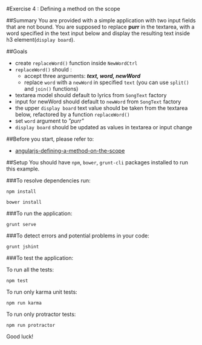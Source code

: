 #Exercise 4 : Defining a method on the scope

##Summary
You are provided with a simple application with two input fields that are not bound. You are supposed to replace **purr** 
in the textarea, with a word specified in the text input below and display the resulting text inside h3 element(`display board`).

##Goals

* create `replaceWord()` function inside `NewWordCtrl` 
* `replaceWord()` should :
    * accept three arguments: ***text, word, newWord*** 
    * replace `word` with a `newWord` in specified `text` (you can use `split()` and `join()` functions)
* textarea model should default to lyrics from `SongText` factory
* input for newWord should default to `newWord` from `SongText` factory 
* the upper `display board` text value should be taken from the textarea below, refactored by a function `replaceWord()` 
* set `word` argument to *"purr"*
* `display board` should be updated as values in textarea or input change

##Before you start, please refer to:
* [angularjs-defining-a-method-on-the-scope](https://egghead.io/lessons/angularjs-defining-a-method-on-the-scope)

##Setup
 You should have `npm`, `bower`, `grunt-cli`  packages installed to run this example.
 
###To resolve dependencies run:

```
npm install
```

```
bower install
```

###To run the application:

```
grunt serve
```

###To detect errors and potential problems in your code:

```
grunt jshint
```

###To test the application:

To run all the tests:

```
npm test
```

To run only karma unit tests:

```
npm run karma
```
To run only protractor tests:

```
npm run protractor
```

Good luck!
